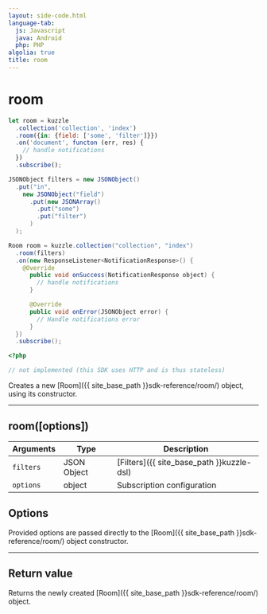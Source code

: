 ```yaml
---
layout: side-code.html
language-tab:
  js: Javascript
  java: Android
  php: PHP
algolia: true
title: room
---
```


# room

```js
let room = kuzzle
  .collection('collection', 'index')
  .room({in: {field: ['some', 'filter']}})
  .on('document', functon (err, res) {
    // handle notifications
  })
  .subscribe();
```

```java
JSONObject filters = new JSONObject()
  .put("in",
    new JSONObject("field")
      .put(new JSONArray()
        .put("some")
        .put("filter")
      )
  );

Room room = kuzzle.collection("collection", "index")
  .room(filters)
  .on(new ResponseListener<NotificationResponse>() {
    @Override
      public void onSuccess(NotificationResponse object) {
        // handle notifications
      }

      @Override
      public void onError(JSONObject error) {
        // Handle notifications error
      }
  })
  .subscribe();
```

```php
<?php

// not implemented (this SDK uses HTTP and is thus stateless)
```

Creates a new [Room]({{ site_base_path }}sdk-reference/room/) object, using its constructor.

---

## room([options])

| Arguments | Type | Description |
|---------------|---------|----------------------------------------|
| ``filters`` | JSON Object | [Filters]({{ site_base_path }}kuzzle-dsl) |
| ``options`` | object | Subscription configuration |

## Options

Provided options are passed directly to the [Room]({{ site_base_path }}sdk-reference/room/) object constructor.

---

## Return value

Returns the newly created [Room]({{ site_base_path }}sdk-reference/room/) object.

